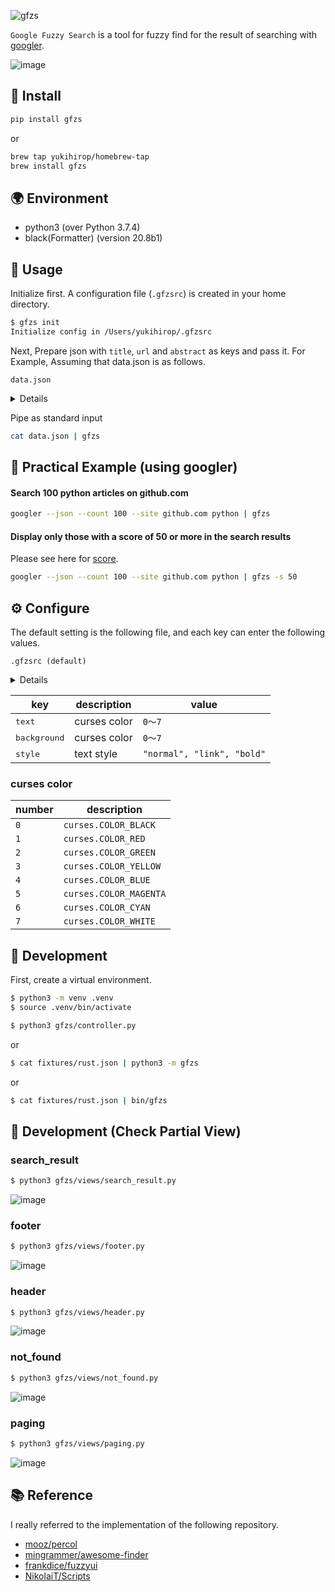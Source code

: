![gfzs](https://user-images.githubusercontent.com/11146767/105204059-25556c80-5b87-11eb-862e-828a80aa6a94.png)

`Google Fuzzy Search` is a tool for fuzzy find for the result of searching with [googler](https://github.com/jarun/googler).

![image](https://user-images.githubusercontent.com/11146767/104926910-1b473880-59e4-11eb-88d4-a2d729866bfa.png)

## 🐍 Install

```bash
pip install gfzs
```

or

```bash
brew tap yukihirop/homebrew-tap
brew install gfzs
```

## 🌍 Environment

- python3 (over Python 3.7.4)
- black(Formatter) (version 20.8b1)

## 📖 Usage

Initialize first. A configuration file (`.gfzsrc`) is created in your home directory.

```bash
$ gfzs init
Initialize config in /Users/yukihirop/.gfzsrc
```

Next, Prepare json with `title`, `url` and `abstract` as keys and pass it.
For Example, Assuming that data.json is as follows.

`data.json`

<details>

```json
[
  {
    "abstract": "Rustは非常に高速でメモリ効率が高くランタイムやガベージコレクタがないため、パフォーマンス重視のサービスを実装できますし、組込み機器上で実行したり他の言語との調和も簡単にできます。 信頼性. Rustの豊かな型システムと所有権 ...",
    "matches": [
      {
        "offset": 0,
        "phrase": "Rust"
      },
      {
        "offset": 97,
        "phrase": "Rust"
      }
    ],
    "title": "Rustプログラミング言語",
    "url": "https://www.rust-lang.org/ja"
  },
  {
    "abstract": "Rust（ラスト）はMozillaが支援するオープンソースのシステムプログラミング言語である。 Rust言語は速度、並行性、安全性を言語仕様として保証するC言語、C++に代わるシステムプログラミング（英語版）に適したプログラミング言語を ...",
    "matches": [
      {
        "offset": 0,
        "phrase": "Rust"
      },
      {
        "offset": 48,
        "phrase": "Rust"
      }
    ],
    "metadata": "型付け： 静的型付け、強い型付け、型推論、構造... | 登場時期： 2010年7月7日 | ライセンス： Apache-2.0、MIT License | 影響を受けた言語： Alef、C++、C Sharp、Cyclon...",
    "title": "Rust (プログラミング言語) - Wikipedia",
    "url": "https://ja.wikipedia.org/wiki/Rust_(%E3%83%97%E3%83%AD%E3%82%B0%E3%83%A9%E3%83%9F%E3%83%B3%E3%82%B0%E8%A8%80%E8%AA%9E)"
  }
]
```

</details>

Pipe as standard input

```bash
cat data.json | gfzs
```

## 🚀 Practical Example (using googler)

#### Search 100 python articles on github.com

```bash
googler --json --count 100 --site github.com python | gfzs
```

#### Display only those with a score of 50 or more in the search results

Please see here for [score](https://github.com/seatgeek/fuzzywuzzy).

```bash
googler --json --count 100 --site github.com python | gfzs -s 50
```

## ⚙ Configure

The default setting is the following file, and each key can enter the following values.

`.gfzsrc (default)`

<details>

```json
{
  "view": {
    "footer": {
      "message": "QUERY>",
      "color": {
        "message": {
          "text": 2,
          "background": 0,
          "style": "normal"
        },
        "hline": {
          "text": 7,
          "background": 0,
          "style": "normal"
        }
      }
    },
    "header": {
      "color": {
        "hline": {
          "text": 7,
          "background": 0,
          "style": "normal"
        }
      }
    },
    "search_result": {
      "color": {
        "index": {
          "text": 6,
          "background": 0,
          "style": "normal"
        },
        "title": {
          "text": 2,
          "background": 0,
          "style": "bold"
        },
        "url": {
          "text": 3,
          "background": 0,
          "style": "link"
        },
        "abstract": {
          "text": 7,
          "background": 0,
          "style": "normal"
        },
        "markup_partial": {
          "text": 2,
          "background": 5,
          "style": "normal"
        },
        "markup_char": {
          "text": 1,
          "background": 0,
          "style": "normal"
        }
      }
    },
    "paging": {
      "color": {
        "common": {
          "text": 2,
          "background": 0,
          "style": "bold"
        }
      }
    }
  }
}
```

</details>

|key|description|value|
|---|-----------|-----|
|<kbd>text</kbd>|curses color|`0〜7`|
|<kbd>background</kbd>|curses color|`0〜7`|
|<kbd>style</kbd>|text style|`"normal", "link", "bold"`|

### curses color

|number|description|
|------|-----------|
|`0`|`curses.COLOR_BLACK`|
|`1`|`curses.COLOR_RED`|
|`2`|`curses.COLOR_GREEN`|
|`3`|`curses.COLOR_YELLOW`|
|`4`|`curses.COLOR_BLUE`|
|`5`|`curses.COLOR_MAGENTA`|
|`6`|`curses.COLOR_CYAN`|
|`7`|`curses.COLOR_WHITE`|

## 💪 Development

First, create a virtual environment.

```bash
$ python3 -m venv .venv
$ source .venv/bin/activate
```

```bash
$ python3 gfzs/controller.py
```

or

```bash
$ cat fixtures/rust.json | python3 -m gfzs
```

or

```bash
$ cat fixtures/rust.json | bin/gfzs
```

## 💪 Development (Check Partial View)

### search_result

```bash
$ python3 gfzs/views/search_result.py
```

![image](https://user-images.githubusercontent.com/11146767/104927269-8e50af00-59e4-11eb-8fcf-8b18f4db4420.png)

### footer

```bash
$ python3 gfzs/views/footer.py
```

![image](https://user-images.githubusercontent.com/11146767/104927398-b93b0300-59e4-11eb-99a8-5b1e85dc000d.png)

### header

```bash
$ python3 gfzs/views/header.py
```

![image](https://user-images.githubusercontent.com/11146767/104927550-ed162880-59e4-11eb-8d5c-efca84c58ea6.png)

### not_found

```bash
$ python3 gfzs/views/not_found.py
```

![image](https://user-images.githubusercontent.com/11146767/104927669-0d45e780-59e5-11eb-9dc8-76baec0c04ac.png)


### paging

```bash
$ python3 gfzs/views/paging.py
```

![image](https://user-images.githubusercontent.com/11146767/104927802-36667800-59e5-11eb-9afb-2b3386c4d8c6.png)

## 📚 Reference

I really referred to the implementation of the following repository.

- [mooz/percol](https://github.com/mooz/percol)
- [mingrammer/awesome-finder](https://github.com/mingrammer/awesome-finder)
- [frankdice/fuzzyui](https://github.com/frankdice/fuzzyui)
- [NikolaiT/Scripts](https://github.com/NikolaiT/Scripts/blob/master/scripts/python/curses/text_selector.py)
